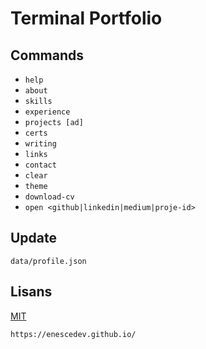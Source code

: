 # Terminal Portfolio

## Commands
- `help` 
- `about`
- `skills`
- `experience`
- `projects [ad]`
- `certs`
- `writing`
- `links`
- `contact`
- `clear`
- `theme`
- `download-cv`
- `open <github|linkedin|medium|proje-id>`

## Update
`data/profile.json` 

## Lisans
[MIT](LICENSE)

`https://enescedev.github.io/`
